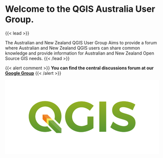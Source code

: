 # Welcome to the QGIS Australia User Group.


{{< lead >}}

The Australian and New Zealand QGIS User Group Aims to provide a forum where Australian and New Zealand QGIS users can share common knowledge and provide information for Australian and New Zealand Open Source GIS needs.
{{< /lead >}}

{{< alert comment >}}
**You can find the central discussions forum at our [Google Group](https://groups.google.com/g/australian-qgis-user-group?pli=1)**
{{< /alert >}}

![QGIS Logo](./qgis-logo.png)
